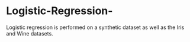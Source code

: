 # Logistic-Regression-
Logistic regression is performed on a synthetic dataset as well as the Iris and Wine datasets.

